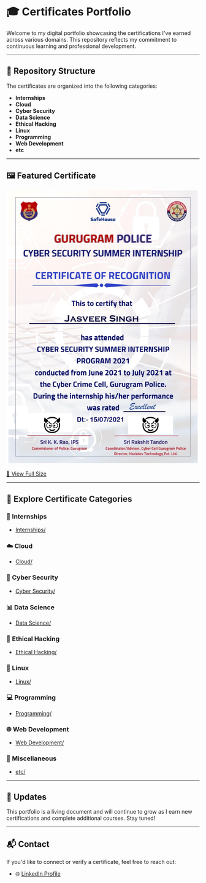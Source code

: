 # 🎓 Certificates Portfolio

Welcome to my digital portfolio showcasing the certifications I've earned across various domains. This repository reflects my commitment to continuous learning and professional development.

---

## 📁 Repository Structure

The certificates are organized into the following categories:

- **Internships**
- **Cloud**
- **Cyber Security**
- **Data Science**
- **Ethical Hacking**
- **Linux**
- **Programming**
- **Web Development**
- **etc**

---

## 🖼️ Featured Certificate

![Gurugram Police Internship](https://github.com/an0nv33r/Certificates/blob/main/%23/Gurugram%20Police%20Internship.jpg)

[🔗 View Full Size](https://github.com/an0nv33r/Certificates/blob/main/%23/Gurugram%20Police%20Internship.jpg)

---

## 📜 Explore Certificate Categories

### 🧳 Internships
- [Internships/](https://github.com/an0nv33r/Certificates/tree/main/Internships)  

### ☁️ Cloud
- [Cloud/](https://github.com/an0nv33r/Certificates/tree/main/Cloud)

### 🔐 Cyber Security
- [Cyber Security/](https://github.com/an0nv33r/Certificates/tree/main/Cyber%20Security)

### 📊 Data Science
- [Data Science/](https://github.com/an0nv33r/Certificates/tree/main/Data%20Science)

### 🧠 Ethical Hacking
- [Ethical Hacking/](https://github.com/an0nv33r/Certificates/tree/main/Ethical%20Hacking)

### 🐧 Linux
- [Linux/](https://github.com/an0nv33r/Certificates/tree/main/Linux)

### 💻 Programming
- [Programming/](https://github.com/an0nv33r/Certificates/tree/main/Programming)

### 🌐 Web Development
- [Web Development/](https://github.com/an0nv33r/Certificates/tree/main/Web%20Development)

### 📂 Miscellaneous
- [etc/](https://github.com/an0nv33r/Certificates/tree/main/etc)

---

## 🔄 Updates

This portfolio is a living document and will continue to grow as I earn new certifications and complete additional courses. Stay tuned!

---

## 📬 Contact

If you'd like to connect or verify a certificate, feel free to reach out:

- 🌐 [LinkedIn Profile](https://www.linkedin.com/in/an0nv33r/)
